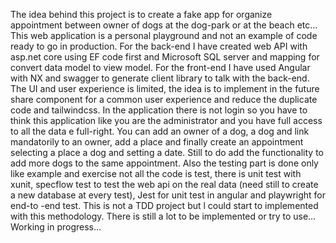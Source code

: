 The idea behind this project is to create a fake app for organize appointment between owner of dogs at the dog-park or at the beach etc…
This web application is a personal playground and not an example of code ready to go in production.
For the back-end I have created web API with asp.net core using EF code first and Microsoft SQL server and mapping for convert data model to view model.
For the front-end I have used Angular with NX and swagger to generate client library to talk with the back-end.
The UI and user experience is limited, the idea is to implement in the future share component for a common user experience and reduce the duplicate code and tailwindcss.
In the application there is not login so you have to think this application like you are the administrator and you have full access to all the data e full-right.
You can add an owner of a dog, a dog and link mandatorily to an owner, add a place and finally create an appointment selecting a place a dog and setting a date.
Still to do add the functionality to add more dogs to the same appointment.
Also the testing part is done only like example and exercise not all the code is test, there is unit test with xunit, specflow test to test the web api on the real data (need still to create a new database at every test), Jest for unit test in angular and playwright for end-to -end test. This is not a TDD project but l could start to implemented with this methodology.
There is still a lot to be implemented or try to use…
Working in progress…
